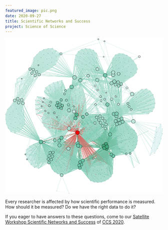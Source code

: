 ```yaml
---
featured_image: pic.png
date: 2020-09-27
title: Scientific Networks and Success
project: Science of Science
---
```


![nets](pic.png)

Every researcher is affected by how scientific performance is measured. How should it be measured? Do we have the right data to do it?

If you eager to have answers to these questions, come to our [Satellite Workshop Scientific Networks and Success](https://www.success-in.science/) of [CCS 2020](http://ccs2020.web.auth.gr/).
